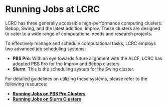 # Running Jobs at LCRC

LCRC has three generally accessible high-performance computing clusters: Bebop, Swing, and the latest addition, Improv. These clusters are designed to cater to a wide range of computational needs and research projects.

To effectively manage and schedule computational tasks, LCRC employs two advanced job scheduling systems:

- **PBS Pro**: With an eye towards future alignment with the ALCF, LCRC has adopted PBS Pro for the Improv and Bebop clusters.
- **Slurm**: This is the scheduling system for the Swing cluster.

For detailed guidelines on utilizing these systems, please refer to the following resources:

- [**Running Jobs on PBS Pro Clusters**](pbs-pro-clusters.md)
- [**Running Jobs on Slurm Clusters**](slurm-clusters.md)
